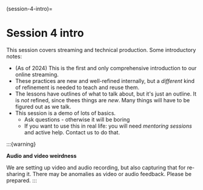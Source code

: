 (session-4-intro)=

# Session 4 intro

This session covers streaming and technical production.  Some
introductory notes:

* (As of 2024) This is the first and only comprehensive introduction
  to our online streaming.
* These practices are new and well-refined internally, but a
  *different* kind of refinement is needed to teach and reuse them.
* The lessons have outlines of what to talk about, but it's just an
  outline.  It is *not* refined, since thees things are *new*.  Many
  things will have to be figured out as we talk.
* This session is a demo of lots of basics.
  * Ask questions - otherwise it will be boring
  * If you want to use this in real life: you will need *mentoring
    sessions* and active help.  Contact us to do that.


:::{warning}

**Audio and video weirdness**

We are setting up video and audio recording, but also capturing that
for re-sharing it.  There may be anomalies as video or audio
feedback.  Please be prepared.
:::
